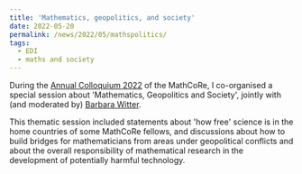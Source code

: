 ```yaml
---
title: 'Mathematics, geopolitics, and society'
date: 2022-05-20
permalink: /news/2022/05/mathspolitics/
tags:
  - EDI
  - maths and society
---
```


During the [Annual Colloquium 2022](https://www.mathcore.ovgu.de/index.php?show=events&event=2022-05-18-annual-colloquium) of the MathCoRe, I co-organised a special session about 'Mathematics, Geopolitics and Society', jointly with (and moderated by) [Barbara Witter](https://www.ga.ovgu.de/en/Contact/Barbara+Witter.html). 

This thematic session included statements about 'how free' science is in the home countries of some MathCoRe fellows, and discussions about how to build bridges for mathematicians from areas under geopolitical conflicts and about the overall responsibility of mathematical research in the development of potentially harmful technology.